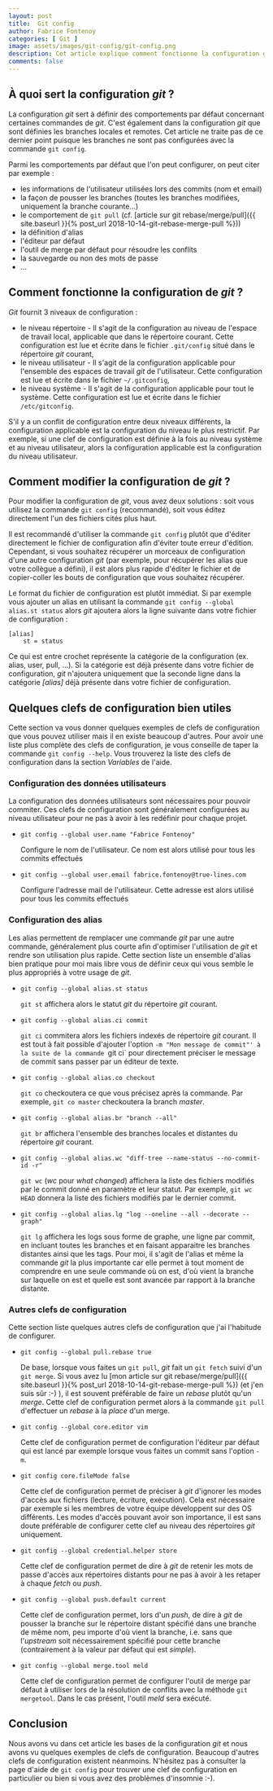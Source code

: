 ```yaml
---
layout: post
title:  Git config
author: Fabrice Fontenoy
categories: [ Git ]
image: assets/images/git-config/git-config.png
description: Cet article explique comment fonctionne la configuration git et donne quelques clefs de configuration utiles
comments: false
---
```


## À quoi sert la configuration _git_ ?

La configuration _git_ sert à définir des comportements par défaut concernant certaines commandes de _git_.
C'est également dans la configuration _git_ que sont définies les branches locales et remotes. 
Cet article ne traite pas de ce dernier point puisque les branches ne sont pas configurées avec la commande `git config`. 

Parmi les comportements par défaut que l'on peut configurer, on peut citer par exemple :
* les informations de l'utilisateur utilisées lors des commits (nom et email)
* la façon de pousser les branches (toutes les branches modifiées, uniquement la branche courante...)
* le comportement de `git pull` (cf. [article sur git rebase/merge/pull]({{ site.baseurl }}{% post_url 2018-10-14-git-rebase-merge-pull %}))
* la définition d'alias
* l'éditeur par défaut
* l'outil de merge par défaut pour résoudre les conflits
* la sauvegarde ou non des mots de passe
* ...

## Comment fonctionne la configuration de _git_ ?

_Git_ fournit 3 niveaux de configuration : 
* le niveau répertoire - Il s'agit de la configuration au niveau de l'espace de travail local, applicable que dans le répertoire courant. Cette configuration est lue et écrite dans le fichier `.git/config` situé dans le répertoire _git_ courant,
* le niveau utilisateur - Il s'agit de la configuration applicable pour l'ensemble des espaces de travail _git_ de l'utilisateur. Cette configuration est lue et écrite dans le fichier `~/.gitconfig`,
* le niveau système - Il s'agit de la configuration applicable pour tout le système. Cette configuration est lue et écrite dans le fichier `/etc/gitconfig`.

S'il y a un conflit de configuration entre deux niveaux différents, la configuration applicable est la configuration du niveau le plus restrictif. Par exemple, si une clef de configuration est définie à la fois au niveau système et au niveau utilisateur, alors la configuration applicable est la configuration du niveau utilisateur.


## Comment modifier la configuration de _git_ ?
 
Pour modifier la configuration de _git_, vous avez deux solutions : soit vous utilisez la commande `git config` (recommandé), soit vous éditez directement l'un des fichiers cités plus haut.

Il est recommandé d'utiliser la commande `git config` plutôt que d'éditer directement le fichier de configuration afin d'éviter toute erreur d'édition. Cependant, si vous souhaitez récupérer un morceaux de configuration d'une autre configuration _git_ (par exemple, pour récupérer les alias que votre collègue a défini), il est alors plus rapide d'éditer le fichier et de copier-coller les bouts de configuration que vous souhaitez récupérer.

Le format du fichier de configuration est plutôt immédiat.
Si par exemple vous ajouter un alias en utilisant la commande `git config --global alias.st status` alors _git_ ajoutera alors la ligne suivante dans votre fichier de configuration :

	[alias]
		st = status

Ce qui est entre crochet représente la catégorie de la configuration (ex. alias, user, pull, ...). Si la catégorie est déjà présente dans votre fichier de configuration, _git_ n'ajoutera uniquement que la seconde ligne dans la catégorie _[alias]_ déjà présente dans votre fichier de configuration.

## Quelques clefs de configuration bien utiles

Cette section va vous donner quelques exemples de clefs de configuration que vous pouvez utiliser mais il en existe beaucoup d'autres.
Pour avoir une liste plus complète des clefs de configuration, je vous conseille de taper la commande `git config --help`. 
Vous trouverez la liste des clefs de configuration dans la section _Variables_ de l'aide.

### Configuration des données utilisateurs

La configuration des données utilisateurs sont nécessaires pour pouvoir commiter.
Ces clefs de configuration sont généralement configurées au niveau utilisateur pour ne pas à avoir à les redéfinir pour chaque projet.

*	`git config --global user.name "Fabrice Fontenoy"`

	Configure le nom de l'utilisateur. Ce nom est alors utilisé pour tous les commits effectués

*	`git config --global user.email fabrice.fontenoy@true-lines.com`

	Configure l'adresse mail de l'utilisateur. Cette adresse est alors utilisé pour tous les commits effectués


### Configuration des alias

Les alias permettent de remplacer une commande _git_ par une autre commande, généralement plus courte afin d'optimiser l'utilisation de _git_ et rendre son utilisation plus rapide.
Cette section liste un ensemble d'alias bien pratique pour moi mais libre vous de définir ceux qui vous semble le plus appropriés à votre usage de _git_. 

*	`git config --global alias.st status`

	`git st` affichera alors le statut _git_ du répertoire _git_ courant.

*	`git config --global alias.ci commit`

	`git ci` commitera alors les fichiers indexés de répertoire _git_ courant. Il est tout à fait possible d'ajouter l'option `-m "Mon message de commit"' à la suite de la commande `git ci` pour directement préciser le message de commit sans passer par un éditeur de texte.

*	`git config --global alias.co checkout`

	`git co` checkoutera ce que vous précisez après la commande. Par exemple, `git co master` checkoutera la branch _master_.

*	`git config --global alias.br "branch --all"`

	`git br` affichera l'ensemble des branches locales et distantes du répertoire _git_ courant.

*	`git config --global alias.wc "diff-tree --name-status --no-commit-id -r"`

	`git wc` (_wc_ pour _what changed_) affichera la liste des fichiers modifiés par le commit donné en paramètre et leur statut. Par exemple, `git wc HEAD` donnera la liste des fichiers modifiés par le dernier commit.

*	`git config --global alias.lg "log --oneline --all --decorate --graph"`

	`git lg` affichera les logs sous forme de graphe, une ligne par commit, en incluant toutes les branches et en faisant apparaitre les branches distantes ainsi que les tags. Pour moi, il s'agit de l'alias et même la commande _git_ la plus importante car elle permet à tout moment de comprendre en une seule commande où on est, d'où vient la branche sur laquelle on est et quelle est sont avancée par rapport à la branche distante.   

### Autres clefs de configuration

Cette section liste quelques autres clefs de configuration que j'ai l'habitude de configurer.

*	`git config --global pull.rebase true`

	De base, lorsque vous faites un `git pull`, _git_ fait un `git fetch` suivi d'un `git merge`. Si vous avez lu [mon article sur git rebase/merge/pull]({{ site.baseurl }}{% post_url 2018-10-14-git-rebase-merge-pull %}) (et j'en suis sûr :-) ), il est souvent préférable de faire un _rebase_ plutôt qu'un _merge_. Cette clef de configuration permet alors à la commande `git pull` d'effectuer un _rebase_ à la _place_ d'un merge.

*	`git config --global core.editor vim`

	Cette clef de configuration permet de configuration l'éditeur par défaut qui est lancé par exemple lorsque vous faites un commit sans l'option `-m`.

*	`git config core.fileMode false`

	Cette clef de configuration permet de préciser à _git_ d'ignorer les modes d'accès aux fichiers (lecture, écriture, exécution). Cela est nécessaire par exemple si les membres de votre équipe développent sur des OS différents. Les modes d'accès pouvant avoir son importance, il est sans doute préférable de configurer cette clef au niveau des répertoires _git_ uniquement.

*	`git config --global credential.helper store`

	Cette clef de configuration permet de dire à _git_ de retenir les mots de passe d'accès aux répertoires distants pour ne pas à avoir à les retaper à chaque _fetch_ ou _push_. 

*	`git config --global push.default current`

	Cette clef de configuration permet, lors d'un _push_, de dire à _git_ de pousser la branche sur le répertoire distant spécifié dans une branche de même nom, peu importe d'où vient la branche, i.e. sans que l'_upstream_ soit nécessairement spécifié pour cette branche (contrairement à la valeur par défaut qui est _simple_).


*	`git config --global merge.tool meld`

	Cette clef de configuration permet de configurer l'outil de merge par défaut à utiliser lors de la résolution de conflits avec la méthode `git mergetool`. Dans le cas présent, l'outil _meld_ sera exécuté.

## Conclusion

Nous avons vu dans cet article les bases de la configuration _git_ et nous avons vu quelques exemples de clefs de configuration.
Beaucoup d'autres clefs de configuration existent néanmoins. N'hésitez pas à consulter la page d'aide de `git config` pour trouver une clef de configuration en particulier ou bien si vous avez des problèmes d'insomnie :-). 

